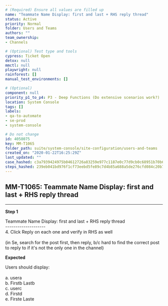 ```yaml
---
# (Required) Ensure all values are filled up
name: "Teammate Name Display: first and last + RHS reply thread"
status: Active
priority: Normal
folder: Users and Teams
authors: ""
team_ownership: 
- Channels

# (Optional) Test type and tools
cypress: Ticket Open
detox: null
mmctl: null
playwright: null
rainforest: []
manual_test_environments: []

# (Optional)
component: null
priority_p1_to_p4: P3 - Deep Functions (Do extensive scenarios work?)
location: System Console
tags: []
labels: 
- qa-to-automate
- se-prod
- system-console

# Do not change
id: 4058075
key: MM-T1065
folder_path: suite/system-console/site-configuration/users-and-teams
created_on: "2020-01-22T16:25:29Z"
last_updated: ""
case_hashed: c3a7939424975b04612726a83259e977c1187e0c77d9cb0c68951b70b69c01ac5adebba3626ebccafeeaa445f70fa44a
steps_hashed: 239eb041bd976f1cf73eebd5fe89c7d4b85a688a5de276cfd084c20b7fdbad59b711e6615fcfc80f5f7431fa16e0f48a
---
```


## MM-T1065: Teammate Name Display: first and last + RHS reply thread

---

**Step 1**

Teammate Name Display: first and last + RHS reply thread\
\--------------------\
4\. Click Reply on each one and verify in RHS as well\
\
(in Se, search for the post first, then reply, b/c hard to find the correct post to reply to if it's not the only one in the channel)

**Expected**

Users should display:\
\
a. usera\
b. Firstb Lastb\
c. userc\
d. Firstd\
e. Firste Laste
